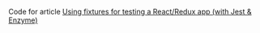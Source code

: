 Code for article [Using fixtures for testing a React/Redux app (with Jest & Enzyme)
](http://dmohq.com/using-fixtures-for-testing-a-react-redux-app/)